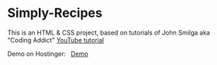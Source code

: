 # Simply-Recipes
 This is an HTML & CSS project, based on tutorials of John Smilga aka "Coding Addict" 
 [YouTube tutorial](https://www.youtube.com/watch?v=4hiXSFpwTQc&list=PLnHJACx3NwAdhoqmE5i_dqSnYHd04doh0&index=2)

Demo on Hostinger: &nbsp; [Demo]()         



 
